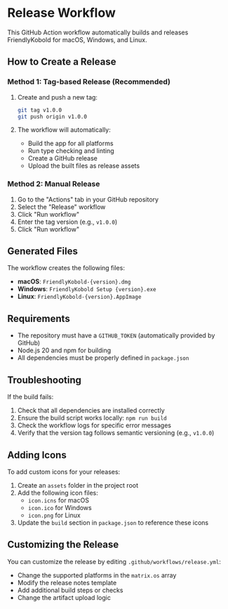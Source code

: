 # Release Workflow

This GitHub Action workflow automatically builds and releases FriendlyKobold for macOS, Windows, and Linux.

## How to Create a Release

### Method 1: Tag-based Release (Recommended)

1. Create and push a new tag:

   ```bash
   git tag v1.0.0
   git push origin v1.0.0
   ```

2. The workflow will automatically:
   - Build the app for all platforms
   - Run type checking and linting
   - Create a GitHub release
   - Upload the built files as release assets

### Method 2: Manual Release

1. Go to the "Actions" tab in your GitHub repository
2. Select the "Release" workflow
3. Click "Run workflow"
4. Enter the tag version (e.g., `v1.0.0`)
5. Click "Run workflow"

## Generated Files

The workflow creates the following files:

- **macOS**: `FriendlyKobold-{version}.dmg`
- **Windows**: `FriendlyKobold Setup {version}.exe`
- **Linux**: `FriendlyKobold-{version}.AppImage`

## Requirements

- The repository must have a `GITHUB_TOKEN` (automatically provided by GitHub)
- Node.js 20 and npm for building
- All dependencies must be properly defined in `package.json`

## Troubleshooting

If the build fails:

1. Check that all dependencies are installed correctly
2. Ensure the build script works locally: `npm run build`
3. Check the workflow logs for specific error messages
4. Verify that the version tag follows semantic versioning (e.g., `v1.0.0`)

## Adding Icons

To add custom icons for your releases:

1. Create an `assets` folder in the project root
2. Add the following icon files:
   - `icon.icns` for macOS
   - `icon.ico` for Windows
   - `icon.png` for Linux
3. Update the `build` section in `package.json` to reference these icons

## Customizing the Release

You can customize the release by editing `.github/workflows/release.yml`:

- Change the supported platforms in the `matrix.os` array
- Modify the release notes template
- Add additional build steps or checks
- Change the artifact upload logic
